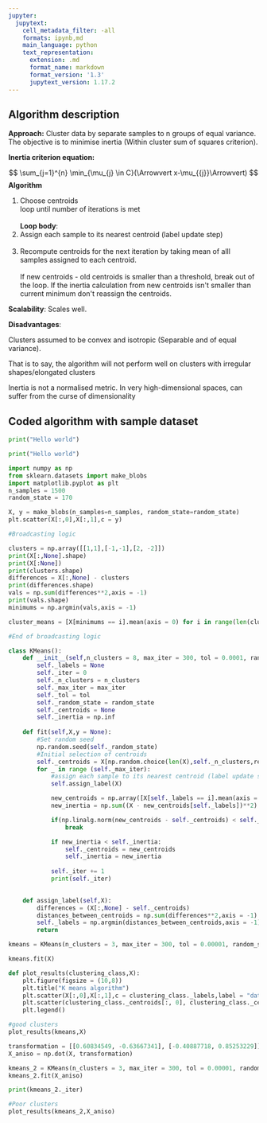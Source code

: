 ```yaml
---
jupyter:
  jupytext:
    cell_metadata_filter: -all
    formats: ipynb,md
    main_language: python
    text_representation:
      extension: .md
      format_name: markdown
      format_version: '1.3'
      jupytext_version: 1.17.2
---
```



## Algorithm description

<b>Approach:</b> Cluster data by separate samples to n groups of equal variance.
The objective is to minimise inertia (Within cluster sum of squares criterion).

<b>Inertia criterion equation:</b>

$$
  \sum_{j=1}^{n} \min_{\mu_{j} \in C}(\Arrowvert x-\mu_{{j}}\Arrowvert)
$$
<b>Algorithm</b>
<ol>
<li>Choose centroids</li>
	 loop until number of iterations is met
	 <br>
	 <br>
<b>Loop body</b>:
	<li>Assign each sample to its nearest centroid (label update step)</li>
<br>
<li>Recompute centroids for the next iteration by taking mean of alll samples assigned to each centroid.
<br>
<br>
If new centroids - old centroids is smaller than a threshold, break out of the loop.
If the inertia calculation from new centroids isn't smaller than current minimum don't reassign the centroids.
</li>
</ol>

<b>Scalability</b>: Scales well.

<b>Disadvantages</b>:

Clusters assumed to be convex and isotropic (Separable and of equal variance).

That is to say, the algorithm will not perform well on clusters with irregular shapes/elongated clusters

Inertia is not a normalised metric. In very high-dimensional spaces, can suffer from the curse of dimensionality

## Coded algorithm with sample dataset

```python
print("Hello world")
```
```python
print("Hello world")
```
```python
import numpy as np
from sklearn.datasets import make_blobs
import matplotlib.pyplot as plt
n_samples = 1500
random_state = 170

X, y = make_blobs(n_samples=n_samples, random_state=random_state)
plt.scatter(X[:,0],X[:,1],c = y)
```

```python
#Broadcasting logic

clusters = np.array([[1,1],[-1,-1],[2, -2]])
print(X[:,None].shape)
print(X[:None])
print(clusters.shape)
differences = X[:,None] - clusters
print(differences.shape)
vals = np.sum(differences**2,axis = -1)
print(vals.shape)
minimums = np.argmin(vals,axis = -1)

cluster_means = [X[minimums == i].mean(axis = 0) for i in range(len(clusters))]

#End of broadcasting logic

```

```python
class KMeans():
    def __init__(self,n_clusters = 8, max_iter = 300, tol = 0.0001, random_state = None):
        self._labels = None
        self._iter = 0
        self._n_clusters = n_clusters
        self._max_iter = max_iter
        self._tol = tol
        self._random_state = random_state
        self._centroids = None
        self._inertia = np.inf
        
    def fit(self,X,y = None):
        #Set random seed
        np.random.seed(self._random_state)
        #Initial selection of centroids
        self._centroids = X[np.random.choice(len(X),self._n_clusters,replace = False)]
        for _ in range (self._max_iter):
            #assign each sample to its nearest centroid (label update step)
            self.assign_label(X)

            new_centroids = np.array([X[self._labels == i].mean(axis = 0) if np.any(self._labels == i) else self._centroids[i] for i in range(self._n_clusters)])
            new_inertia = np.sum((X - new_centroids[self._labels])**2)

            if(np.linalg.norm(new_centroids - self._centroids) < self._tol):
                break

            if new_inertia < self._inertia:
                self._centroids = new_centroids
                self._inertia = new_inertia
            
            self._iter += 1
            print(self._iter)
        

    def assign_label(self,X):
        differences = (X[:,None] - self._centroids)
        distances_between_centroids = np.sum(differences**2,axis = -1)
        self._labels = np.argmin(distances_between_centroids,axis = -1)
        return
```
```python
kmeans = KMeans(n_clusters = 3, max_iter = 300, tol = 0.00001, random_state = random_state)
```
```python
kmeans.fit(X)
```


```python
def plot_results(clustering_class,X):
	plt.figure(figsize = (10,8))
	plt.title("K means algorithm")
	plt.scatter(X[:,0],X[:,1],c = clustering_class._labels,label = "datapoints")
	plt.scatter(clustering_class._centroids[:, 0], clustering_class._centroids[:, 1], marker='x', s=200, color='red', label='Centroids')
	plt.legend()
```
```python
#good clusters
plot_results(kmeans,X)
```
```python
transformation = [[0.60834549, -0.63667341], [-0.40887718, 0.85253229]]
X_aniso = np.dot(X, transformation)

kmeans_2 = KMeans(n_clusters = 3, max_iter = 300, tol = 0.00001, random_state = random_state)
kmeans_2.fit(X_aniso)
```
```python
print(kmeans_2._iter)
```
```python
#Poor clusters
plot_results(kmeans_2,X_aniso)
```
